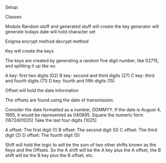 Setup:

Classes

Module
  Random stuff and generated stuff
      will create the key generator
      will generate todays date
      will hold character set

Enigma
  encrypt method
  decrypt method

Key
will create the keys


The keys are created by generating a random five digit number, like 02715, and splitting it up like so:

A key: first two digits (02)
B key: second and third digits (27)
C key: third and fourth digits (71)
D key: fourth and fifth digits (15)


Offset
  will hold the date information


  The offsets are found using the date of transmission.

  Consider the date formatted as a number, DDMMYY. If the date is August 4, 1995, it would be represented as 040895.
  Square the numeric form (1672401025)
  Take the last four digits (1025)

  A offset: The first digit (1)
  B offset: The second digit (0)
  C offset: The third digit (2)
  D offset: The fourth digit (5)

Shift
  will hold the logic to
    will be the sum of two other shifts known as the Keys and the Offsets. So the A shift will be the A key plus the A offset, the B shift will be the B key plus the B offset, etc.
